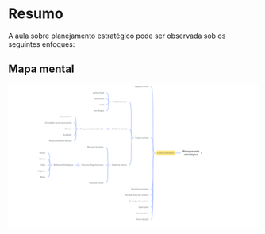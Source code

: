 # Resumo

A aula sobre planejamento estratégico pode ser observada sob os seguintes enfoques:

## Mapa mental

![Mapa mental da aula](../../../../../images/planejamentoEstrategico2_1.png)